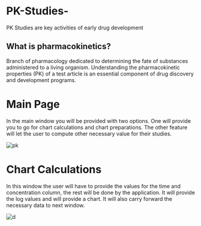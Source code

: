 # PK-Studies-
PK Studies are key activities of early drug development

## What is pharmacokinetics?

Branch of pharmacology dedicated to determining the fate of substances administered to a living organism. Understanding the pharmacokinetic properties (PK) of a 
test article is an essential component of drug discovery and development programs. 

# Main Page

In the main window you will be provided with two options. One will provide you to go for chart calculations and chart preparations. The 
other feature will let the user to compute other necessary value for their studies.

![pk](https://user-images.githubusercontent.com/40135714/41210588-54960978-6d50-11e8-9a66-8448f1f2b203.png)

# Chart Calculations

In this window the user will have to provide the values for the time and concentration column, the rest will be done by the application.
It will provide the log values and will provide a chart. It will also carry forward the necessary data to next window.

![d](https://user-images.githubusercontent.com/40135714/41210810-72d3f11a-6d51-11e8-8d0a-52ea0ef4ab27.png)
